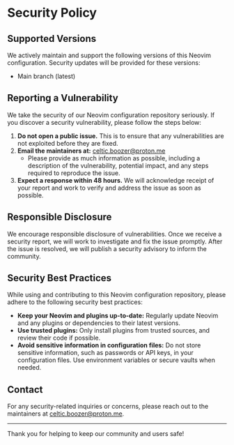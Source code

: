 # Security Policy

## Supported Versions

We actively maintain and support the following versions of this Neovim configuration.
Security updates will be provided for these versions:

- Main branch (latest)

## Reporting a Vulnerability

We take the security of our Neovim configuration repository seriously. If you
discover a security vulnerability, please follow the steps below:

1. **Do not open a public issue.** This is to ensure that any vulnerabilities are
   not exploited before they are fixed.
2. **Email the maintainers at:** <celtic.boozer@proton.me>
   - Please provide as much information as possible, including a description of
     the vulnerability, potential impact, and any steps required to reproduce
     the issue.
3. **Expect a response within 48 hours.** We will acknowledge receipt of your
   report and work to verify and address the issue as soon as possible.

## Responsible Disclosure

We encourage responsible disclosure of vulnerabilities. Once we receive a security
report, we will work to investigate and fix the issue promptly. After the issue is
resolved, we will publish a security advisory to inform the community.

## Security Best Practices

While using and contributing to this Neovim configuration repository, please
adhere to the following security best practices:

- **Keep your Neovim and plugins up-to-date:** Regularly update Neovim and any
  plugins or dependencies to their latest versions.
- **Use trusted plugins:** Only install plugins from trusted sources, and review
  their code if possible.
- **Avoid sensitive information in configuration files:** Do not store sensitive
  information, such as passwords or API keys, in your configuration files. Use
  environment variables or secure vaults when needed.

## Contact

For any security-related inquiries or concerns, please reach out to the maintainers
at <celtic.boozer@proton.me>.

---

Thank you for helping to keep our community and users safe!
